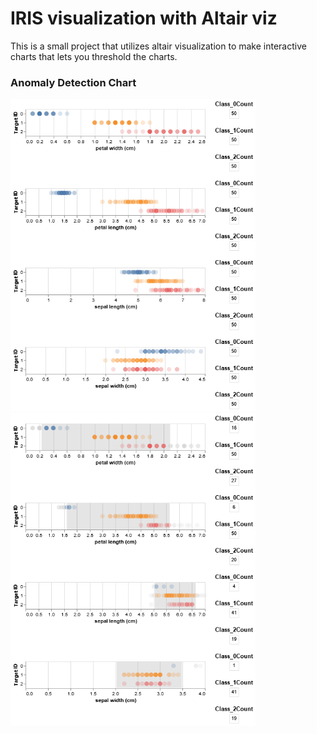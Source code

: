 # IRIS visualization with Altair viz
This is a small project that utilizes altair visualization to make interactive charts that lets you threshold the charts.

### Anomaly Detection Chart
<img src = "images/no_selection.png" height = "500">
<img src = "images/selection.png" height = "500">


